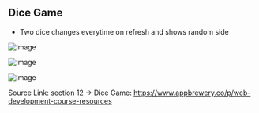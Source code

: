 ## Dice Game

- Two dice changes everytime on refresh and shows random side

![image](https://github.com/shahbazalamjobs/The-complete-web-development-bootcamp--by-Angela-Yu-2023/assets/125631878/7e466802-4661-4f78-b865-75192b8c36f3)

![image](https://github.com/shahbazalamjobs/The-complete-web-development-bootcamp--by-Angela-Yu-2023/assets/125631878/d1a26f26-2f0e-47e4-b89c-51ac2903ee02)

![image](https://github.com/shahbazalamjobs/The-complete-web-development-bootcamp--by-Angela-Yu-2023/assets/125631878/2a40c528-3b04-4869-9e8c-ca2e19ebe376)


Source Link: section 12 -> Dice Game: https://www.appbrewery.co/p/web-development-course-resources


